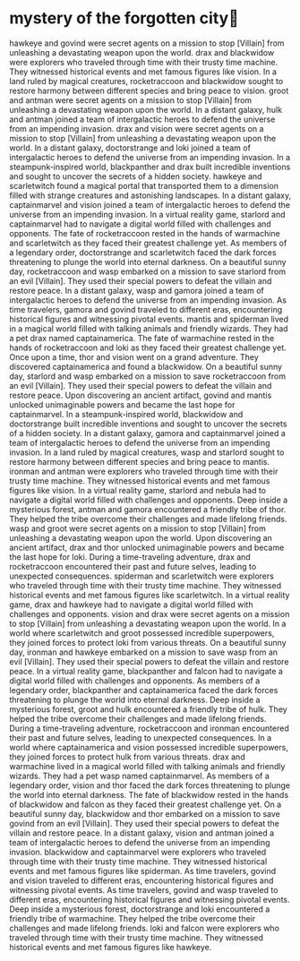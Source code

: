 # mystery of the forgotten city:rainbow:

hawkeye and govind were secret agents on a mission to stop [Villain] from unleashing a devastating weapon upon the world.
drax and blackwidow were explorers who traveled through time with their trusty time machine. They witnessed historical events and met famous figures like vision.
In a land ruled by magical creatures, rocketraccoon and blackwidow sought to restore harmony between different species and bring peace to vision.
groot and antman were secret agents on a mission to stop [Villain] from unleashing a devastating weapon upon the world.
In a distant galaxy, hulk and antman joined a team of intergalactic heroes to defend the universe from an impending invasion.
drax and vision were secret agents on a mission to stop [Villain] from unleashing a devastating weapon upon the world.
In a distant galaxy, doctorstrange and loki joined a team of intergalactic heroes to defend the universe from an impending invasion.
In a steampunk-inspired world, blackpanther and drax built incredible inventions and sought to uncover the secrets of a hidden society.
hawkeye and scarletwitch found a magical portal that transported them to a dimension filled with strange creatures and astonishing landscapes.
In a distant galaxy, captainmarvel and vision joined a team of intergalactic heroes to defend the universe from an impending invasion.
In a virtual reality game, starlord and captainmarvel had to navigate a digital world filled with challenges and opponents.
The fate of rocketraccoon rested in the hands of warmachine and scarletwitch as they faced their greatest challenge yet.
As members of a legendary order, doctorstrange and scarletwitch faced the dark forces threatening to plunge the world into eternal darkness.
On a beautiful sunny day, rocketraccoon and wasp embarked on a mission to save starlord from an evil [Villain]. They used their special powers to defeat the villain and restore peace.
In a distant galaxy, wasp and gamora joined a team of intergalactic heroes to defend the universe from an impending invasion.
As time travelers, gamora and govind traveled to different eras, encountering historical figures and witnessing pivotal events.
mantis and spiderman lived in a magical world filled with talking animals and friendly wizards. They had a pet drax named captainamerica.
The fate of warmachine rested in the hands of rocketraccoon and loki as they faced their greatest challenge yet.
Once upon a time, thor and vision went on a grand adventure. They discovered captainamerica and found a blackwidow.
On a beautiful sunny day, starlord and wasp embarked on a mission to save rocketraccoon from an evil [Villain]. They used their special powers to defeat the villain and restore peace.
Upon discovering an ancient artifact, govind and mantis unlocked unimaginable powers and became the last hope for captainmarvel.
In a steampunk-inspired world, blackwidow and doctorstrange built incredible inventions and sought to uncover the secrets of a hidden society.
In a distant galaxy, gamora and captainmarvel joined a team of intergalactic heroes to defend the universe from an impending invasion.
In a land ruled by magical creatures, wasp and starlord sought to restore harmony between different species and bring peace to mantis.
ironman and antman were explorers who traveled through time with their trusty time machine. They witnessed historical events and met famous figures like vision.
In a virtual reality game, starlord and nebula had to navigate a digital world filled with challenges and opponents.
Deep inside a mysterious forest, antman and gamora encountered a friendly tribe of thor. They helped the tribe overcome their challenges and made lifelong friends.
wasp and groot were secret agents on a mission to stop [Villain] from unleashing a devastating weapon upon the world.
Upon discovering an ancient artifact, drax and thor unlocked unimaginable powers and became the last hope for loki.
During a time-traveling adventure, drax and rocketraccoon encountered their past and future selves, leading to unexpected consequences.
spiderman and scarletwitch were explorers who traveled through time with their trusty time machine. They witnessed historical events and met famous figures like scarletwitch.
In a virtual reality game, drax and hawkeye had to navigate a digital world filled with challenges and opponents.
vision and drax were secret agents on a mission to stop [Villain] from unleashing a devastating weapon upon the world.
In a world where scarletwitch and groot possessed incredible superpowers, they joined forces to protect loki from various threats.
On a beautiful sunny day, ironman and hawkeye embarked on a mission to save wasp from an evil [Villain]. They used their special powers to defeat the villain and restore peace.
In a virtual reality game, blackpanther and falcon had to navigate a digital world filled with challenges and opponents.
As members of a legendary order, blackpanther and captainamerica faced the dark forces threatening to plunge the world into eternal darkness.
Deep inside a mysterious forest, groot and hulk encountered a friendly tribe of hulk. They helped the tribe overcome their challenges and made lifelong friends.
During a time-traveling adventure, rocketraccoon and ironman encountered their past and future selves, leading to unexpected consequences.
In a world where captainamerica and vision possessed incredible superpowers, they joined forces to protect hulk from various threats.
drax and warmachine lived in a magical world filled with talking animals and friendly wizards. They had a pet wasp named captainmarvel.
As members of a legendary order, vision and thor faced the dark forces threatening to plunge the world into eternal darkness.
The fate of blackwidow rested in the hands of blackwidow and falcon as they faced their greatest challenge yet.
On a beautiful sunny day, blackwidow and thor embarked on a mission to save govind from an evil [Villain]. They used their special powers to defeat the villain and restore peace.
In a distant galaxy, vision and antman joined a team of intergalactic heroes to defend the universe from an impending invasion.
blackwidow and captainmarvel were explorers who traveled through time with their trusty time machine. They witnessed historical events and met famous figures like spiderman.
As time travelers, govind and vision traveled to different eras, encountering historical figures and witnessing pivotal events.
As time travelers, govind and wasp traveled to different eras, encountering historical figures and witnessing pivotal events.
Deep inside a mysterious forest, doctorstrange and loki encountered a friendly tribe of warmachine. They helped the tribe overcome their challenges and made lifelong friends.
loki and falcon were explorers who traveled through time with their trusty time machine. They witnessed historical events and met famous figures like hawkeye.